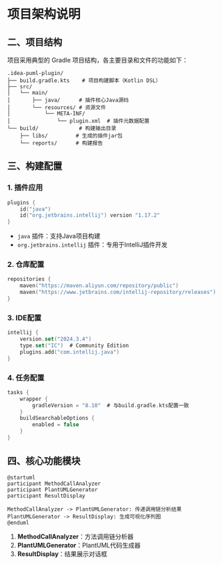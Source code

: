 # 项目架构说明

## 二、项目结构
项目采用典型的 Gradle 项目结构，各主要目录和文件的功能如下：

```
.idea-puml-plugin/
├── build.gradle.kts    # 项目构建脚本（Kotlin DSL）
├── src/
│   └── main/
│       ├── java/      # 插件核心Java源码
│       └── resources/ # 资源文件
│           └── META-INF/
│               └── plugin.xml  # 插件元数据配置
└── build/             # 构建输出目录
    ├── libs/         # 生成的插件jar包
    └── reports/      # 构建报告

```

## 三、构建配置
### 1. 插件应用
```kotlin
plugins {
    id("java")
    id("org.jetbrains.intellij") version "1.17.2"
}
```
- `java` 插件：支持Java项目构建
- `org.jetbrains.intellij` 插件：专用于IntelliJ插件开发

### 2. 仓库配置
```kotlin
repositories {
    maven("https://maven.aliyun.com/repository/public")
    maven("https://www.jetbrains.com/intellij-repository/releases")
}
```

### 3. IDE配置
```kotlin
intellij {
    version.set("2024.3.4")
    type.set("IC")  # Community Edition
    plugins.add("com.intellij.java")
}
```

### 4. 任务配置
```kotlin
tasks {
    wrapper {
        gradleVersion = "8.10"  # 与build.gradle.kts配置一致
    }
    buildSearchableOptions {
        enabled = false
    }
}
```

## 四、核心功能模块
```plantuml
@startuml
participant MethodCallAnalyzer
participant PlantUMLGenerator
participant ResultDisplay

MethodCallAnalyzer -> PlantUMLGenerator: 传递调用链分析结果
PlantUMLGenerator -> ResultDisplay: 生成可视化序列图
@enduml
```
1. **MethodCallAnalyzer**：方法调用链分析器
2. **PlantUMLGenerator**：PlantUML代码生成器
3. **ResultDisplay**：结果展示对话框